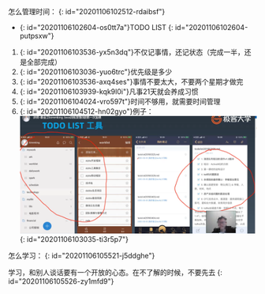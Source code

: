 怎么管理时间：
{: id="20201106102512-rdaibsf"}

* {: id="20201106102604-os0tt7a"}TODO LIST
{: id="20201106102604-putpsxw"}

1. {: id="20201106103536-yx5n3dq"}不仅记事情，还记状态（完成一半，还是全部完成）
2. {: id="20201106103036-yuo6trc"}优先级是多少
3. {: id="20201106103536-axq4ses"}事情不要太大，不要两个星期才做完
4. {: id="20201106103939-kqk9l0i"}凡事21天就会养成习惯
5. {: id="20201106104024-vro597t"}时间不够用，就需要时间管理
6. {: id="20201106104512-hn02gyo"}例子：![todolist.jpg](assets/20201106104457-pvh6s7k-todolist.jpg)
{: id="20201106103035-ti3r5p7"}

怎么学习：
{: id="20201106105521-j5ddghe"}

学习，和别人谈话要有一个开放的心态。在不了解的时候，不要先去
{: id="20201106105526-zy1mfd9"}
